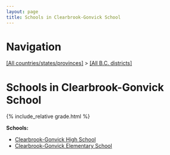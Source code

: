 ```yaml
---
layout: page
title: Schools in Clearbrook-Gonvick School
---
```

# Navigation

[[All countries/states/provinces]](../..) > [[All B.C. districts]](..)

# Schools in Clearbrook-Gonvick School

{% include_relative grade.html %}

**Schools:**

- [Clearbrook-Gonvick High School](Clearbrook-Gonvick_High_School.md)
- [Clearbrook-Gonvick Elementary School](Clearbrook-Gonvick_Elementary_School.md)

